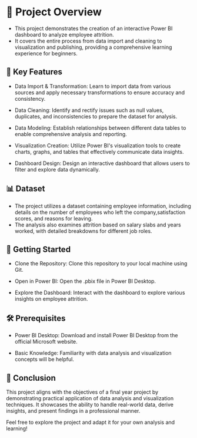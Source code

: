 # 📘 Project Overview
- This project demonstrates the creation of an interactive Power BI dashboard to analyze employee attrition. 
- It covers the entire process from data import and cleaning to visualization and publishing, providing a comprehensive learning experience for beginners.

## 🔧 Key Features
-  Data Import & Transformation: Learn to import data from various sources and apply necessary transformations to ensure accuracy and consistency.​

- Data Cleaning: Identify and rectify issues such as null values, duplicates, and inconsistencies to prepare the dataset for analysis.​

- Data Modeling: Establish relationships between different data tables to enable comprehensive analysis and reporting.​

- Visualization Creation: Utilize Power BI's visualization tools to create charts, graphs, and tables that effectively communicate data insights.​

- Dashboard Design: Design an interactive dashboard that allows users to filter and explore data dynamically.​

## 📊 Dataset
- The project utilizes a dataset containing employee information, including details on the number of employees who left the company,satisfaction scores, and reasons for leaving.
- The analysis also examines attrition based on salary slabs and years worked, with detailed breakdowns for different job roles. ​

## 🚀 Getting Started
- Clone the Repository: Clone this repository to your local machine using Git.​

- Open in Power BI: Open the .pbix file in Power BI Desktop.​

- Explore the Dashboard: Interact with the dashboard to explore various insights on employee attrition.​

## 🛠️ Prerequisites
- Power BI Desktop: Download and install Power BI Desktop from the official Microsoft website.​

- Basic Knowledge: Familiarity with data analysis and visualization concepts will be helpful.​

## 📌 Conclusion
This project aligns with the objectives of a final year project by demonstrating practical application of data analysis and visualization techniques. It showcases the ability to handle real-world data, derive insights, and present findings in a professional manner.​

Feel free to explore the project and adapt it for your own analysis and learning!

